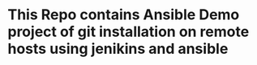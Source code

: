 # This Repo contains Ansible Demo project of git installation on remote hosts using jenikins and ansible
